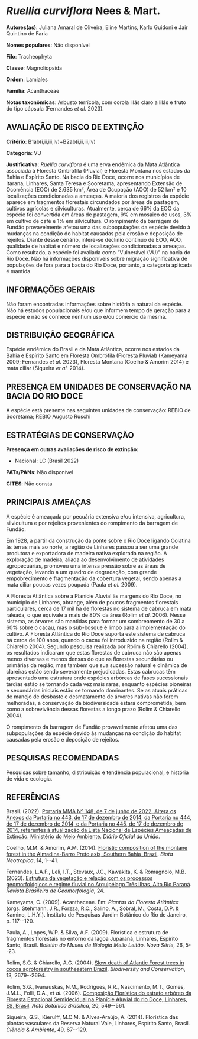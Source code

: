 # *Ruellia curviflora* Nees & Mart.

**Autores(as)**: Juliana Amaral de Oliveira, Eline Martins, Karlo Guidoni e Jair Quintino de Faria

**Nomes populares**: Não disponível

**Filo**: Tracheophyta

**Classe**: Magnoliopsida

**Ordem**: Lamiales

**Família**: Acanthaceae

**Notas taxonômicas**: Arbusto terrícola, com corola lilás claro a lilás e fruto do tipo cápsula (Fernandes *et al.* 2023).

## AVALIAÇÃO DE RISCO DE EXTINÇÃO

**Critério**: B1ab(i,ii,iii,iv)+B2ab(i,ii,iii,iv)

**Categoria**: VU

**Justificativa**: *Ruellia curviflora* é uma erva endêmica da Mata Atlântica associada à Floresta Ombrófila (Pluvial) e Floresta Montana nos estados da Bahia e Espírito Santo. Na bacia do Rio Doce, ocorre nos municípios de Itarana, Linhares, Santa Teresa e Sooretama, apresentando Extensão de Ocorrência (EOO) de 2.635 km², Área de Ocupação (AOO) de 52 km² e 10 localizações condicionadas a ameaças. A maioria dos registros da espécie aparece em fragmentos florestais circundados por áreas de pastagem, cultivos agrícolas e silviculturas. Atualmente, cerca de 66% da EOO da espécie foi convertida em áreas de pastagem, 9% em mosaico de usos, 3% em cultivo de café e 1% em silvicultura. O rompimento da barragem de Fundão provavelmente afetou uma das subpopulações da espécie devido à mudanças na condição do habitat causadas pela erosão e deposição de rejeitos. Diante desse cenário, infere-se declínio contínuo de EOO, AOO, qualidade de habitat e número de
localizações condicionadas a ameaças. Como resultado, a espécie foi avaliada como "Vulnerável (VU)" na bacia do Rio Doce. Não há informações disponíveis sobre migração significativa de populações de fora para a bacia do Rio Doce, portanto, a categoria aplicada é mantida.

## INFORMAÇÕES GERAIS

Não foram encontradas informações sobre história a natural da espécie.  Não há estudos populacionais e/ou que informem tempo de geração para a espécie e não se conhece nenhum uso e/ou comércio da mesma.

## DISTRIBUIÇÃO GEOGRÁFICA

Espécie endêmica do Brasil e da Mata Atlântica, ocorre nos estados da Bahia e Espírito Santo em Floresta Ombrófila (Floresta Pluvial) (Kameyama 2009; Fernandes *et al.* 2023), Floresta Montana (Coelho & Amorim 2014) e mata ciliar (Siqueira *et al.* 2014).

## PRESENÇA EM UNIDADES DE CONSERVAÇÃO NA BACIA DO RIO DOCE

A espécie está presente nas seguintes unidades de conservação: REBIO de Sooretama; REBIO Augusto Ruschi

## ESTRATÉGIAS DE CONSERVAÇÃO

**Presença em outras avaliações de risco de extinção:**

-   Nacional: LC (Brasil 2022)

**PATs/PANs**: Não disponível

**CITES**: Não consta

## PRINCIPAIS AMEAÇAS

A espécie é ameaçada por pecuária extensiva e/ou intensiva, agricultura, silvicultura e por rejeitos provenientes do rompimento da barragem de Fundão.

Em 1928, a partir da construção da ponte sobre o Rio Doce ligando Colatina às terras mais ao norte, a região de Linhares passou a ser uma grande produtora e exportadora de madeira nativa explorada na região. A exploração de madeira, aliada ao desenvolvimento de atividades agropecuárias, promoveu uma intensa pressão sobre as áreas de vegetação, levando a um quadro de degradação, com grande empobrecimento e fragmentação da cobertura vegetal, sendo apenas a mata ciliar poucas vezes poupada (Paula *et al.* 2009).

A Floresta Atlântica sobre a Planície Aluvial às margens do Rio Doce, no município de Linhares, abrange, além de poucos fragmentos florestais particulares, cerca de 17 mil ha de florestas no sistema de cabruca em mata raleada, o que equivale a mais de 80% da área (Rolim *et al.* 2006). Nesse sistema, as árvores são mantidas para formar um sombreamento de 30 a 60% sobre o cacau, mas o sub-bosque é limpo para a implementação do cultivo. A Floresta Atlântica do Rio Doce suporta este sistema de cabruca há cerca de 100 anos, quando o cacau foi introduzido na região (Rolim & Chiarello 2004). Segundo pesquisa realizada por Rolim & Chiarello (2004), os resultados indicaram que estas florestas de cabruca não são apenas menos diversas e menos densas do que as florestas secundárias ou primárias da região, mas também que sua sucessão natural e dinâmica de clareiras estão sendo severamente prejudicadas. Estas cabrucas têm apresentado uma estrutura onde espécies arbóreas
de fases sucessionais tardias estão se tornando cada vez mais raras, enquanto espécies pioneiras e secundárias iniciais estão se tornando dominantes.  Se as atuais práticas de manejo de desbaste e desmatamento de árvores nativas não forem melhoradas, a conservação da biodiversidade estará comprometida, bem como a sobrevivência dessas florestas a longo prazo (Rolim & Chiarello 2004).

O rompimento da barragem de Fundão provavelmente afetou uma das subpopulações da espécie devido às mudanças na condição do habitat causadas pela erosão e deposição de rejeitos.

## PESQUISAS RECOMENDADAS

Pesquisas sobre tamanho, distribuição e tendência populacional, e história de vida e ecologia.

## REFERÊNCIAS

Brasil. (2022). [Portaria MMA Nº 148, de 7 de junho de 2022. Altera os Anexos da Portaria no 443, de 17 de dezembro de 2014, da Portaria no 444, de 17 de dezembro de 2014, e da Portaria no 445, de 17 de dezembro de 2014, referentes à atualização da Lista Nacional de Espécies Ameaçadas de Extinção. Ministério do Meio Ambiente.](https://in.gov.br/en/web/dou/-/portaria-mma-n-148-de-7-de-junho-de-2022-406272733) *Diário Oficial da União*.

Coelho, M.M. & Amorim, A.M. (2014). [Floristic composition of the montane forest in the Almadina-Barro Preto axis, Southern Bahia, Brazil](https://doi.org/10.1590/S1676-06033878). *Biota Neotropica*, 14, 1--41.

Fernandes, L.A.F., Leli, I.T., Stevaux, J.C., Kawakita, K. & Romagnolo, M.B. (2023). [Estrutura da vegetação e relação com os processos geomorfológicos e regime fluvial no Arquipélago Três Ilhas, Alto Rio Paraná](https://doi.org/10.20502/rbg.v24i1.2166). *Revista Brasileira de Geomorfologia*, 24.

Kameyama, C. (2009). Acanthaceae. Em: *Plantas da Floresta Atlântica* (orgs. Stehmann, J.R., Forzza, R.C., Salino, A., Sobral, M., Costa, D.P.  & Kamino, L.H.Y.). Instituto de Pesquisas Jardim Botânico do Rio de Janeiro, p. 117--120.

Paula, A., Lopes, W.P. & Silva, A.F. (2009). Florística e estrutura de fragmentos florestais no entorno da lagoa Juparanã, Linhares, Espírito Santo, Brasil. *Boletim do Museu de Biologia Mello Leitão. Nova Série*, 26, 5--23.

Rolim, S.G. & Chiarello, A.G. (2004). [Slow death of Atlantic Forest trees in cocoa agroforestry in southeastern Brazil](https://doi.org/10.1007/s10531-004-2142-5). *Biodiversity and Conservation*, 13, 2679--2694.

Rolim, S.G., Ivanauskas, N.M., Rodrigues, R.R., Nascimento, M.T., Gomes, J.M.L., Folli, D.A., *et al.* (2006). [Composição Florística do estrato arbóreo da Floresta Estacional Semidecidual na Planície Aluvial do rio Doce, Linhares, ES, Brasil](https://doi.org/10.1590/S0102-33062006000300005). *Acta Botanica Brasilica*, 20, 549--561.

Siqueira, G.S., Kierulff, M.C.M. & Alves-Araújo, A. (2014). Florística das plantas vasculares da Reserva Natural Vale, Linhares, Espírito Santo, Brasil. *Ciência & Ambiente*, 49, 67--129.
